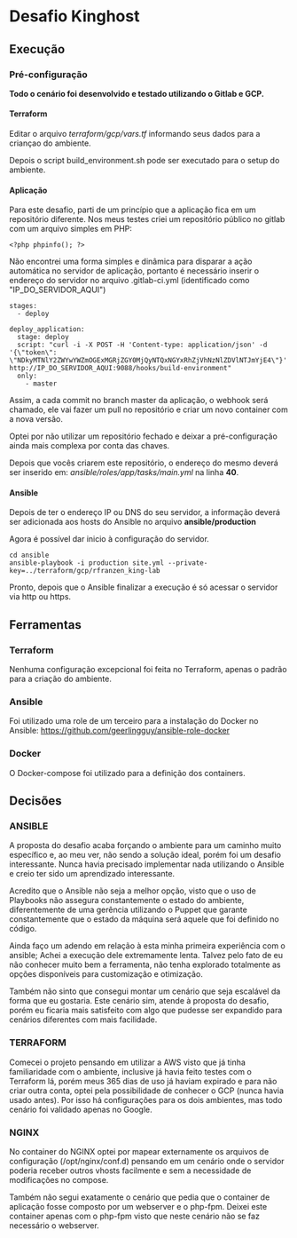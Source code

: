 # Desafio Kinghost
## Execução
### Pré-configuração
**Todo o cenário foi desenvolvido e testado utilizando o Gitlab e GCP.**

#### Terraform
Editar o arquivo *terraform/gcp/vars.tf* informando seus dados para a criançao
 do ambiente.

Depois o script build_environment.sh pode ser executado para o setup do
 ambiente.


#### Aplicação
Para este desafio, parti de um princípio que a aplicação fica em um repositório
 diferente. Nos meus testes criei um repositório público no gitlab com um
 arquivo simples em PHP:
```
<?php phpinfo(); ?>
```

Não encontrei uma forma simples e dinâmica para disparar a ação automática no
 servidor de aplicação, portanto é necessário inserir o endereço do servidor no
 arquivo .gitlab-ci.yml (identificado como "IP_DO_SERVIDOR_AQUI")
```
stages:
  - deploy

deploy_application:
  stage: deploy
  script: "curl -i -X POST -H 'Content-type: application/json' -d '{\"token\": \"NDkyMTNlY2ZWYwYWZmOGExMGRjZGY0MjQyNTQxNGYxRhZjVhNzNlZDVlNTJmYjE4\"}' http://IP_DO_SERVIDOR_AQUI:9088/hooks/build-environment"
  only:
    - master
```
Assim, a cada commit no branch master da aplicação, o webhook será chamado, ele
 vai fazer um pull no repositório e criar um novo container com a nova versão.

Optei por não utilizar um repositório fechado e deixar a pré-configuração ainda
 mais complexa por conta das chaves.

Depois que vocês criarem este repositório, o endereço do mesmo deverá ser
 inserido em: *ansible/roles/app/tasks/main.yml* na linha **40**.


#### Ansible
Depois de ter o endereço IP ou DNS do seu servidor, a informação deverá ser
 adicionada aos hosts do Ansible no arquivo **ansible/production**

Agora é possível dar inicio à configuração do servidor.
```
cd ansible
ansible-playbook -i production site.yml --private-key=../terraform/gcp/rfranzen_king-lab
```

Pronto, depois que o Ansible finalizar a execução é só acessar o servidor via http ou https.


## Ferramentas
### Terraform
Nenhuma configuração excepcional foi feita no Terraform, apenas o padrão para a
 criação do ambiente.

### Ansible
Foi utilizado uma role de um terceiro para a instalação do Docker no Ansible:
 https://github.com/geerlingguy/ansible-role-docker

### Docker
O Docker-compose foi utilizado para a definição dos containers.


## Decisões
### ANSIBLE
A proposta do desafio acaba forçando o ambiente para um caminho muito específico
 e, ao meu ver, não sendo a solução ideal, porém foi um desafio interessante.
 Nunca havia precisado implementar nada utilizando o Ansible e creio ter sido um
 aprendizado interessante.

Acredito que o Ansible não seja a melhor opção, visto que o uso de Playbooks
 não assegura constantemente o estado do ambiente, diferentemente de uma
 gerência utilizando o Puppet que garante constantemente que o estado da
 máquina será aquele que foi definido no código.

Ainda faço um adendo em relação à esta minha primeira experiência com o ansible;
 Achei a execução dele extremamente lenta. Talvez pelo fato de eu não conhecer
 muito bem a ferramenta, não tenha explorado totalmente as opções disponíveis
 para customização e otimização.

Também não sinto que consegui montar um cenário que seja escalável da forma que
 eu gostaria. Este cenário sim, atende à proposta do desafio, porém eu ficaria
 mais satisfeito com algo que pudesse ser expandido para cenários diferentes
 com mais facilidade.

### TERRAFORM
Comecei o projeto pensando em utilizar a AWS visto que já tinha familiaridade
 com o ambiente, inclusive já havia feito testes com o Terraform lá, porém meus
 365 dias de uso já haviam expirado e para não criar outra conta, optei pela
 possibilidade de conhecer o GCP (nunca havia usado antes). Por isso há
 configurações para os dois ambientes, mas todo cenário foi validado apenas
 no Google.

### NGINX
No container do NGINX optei por mapear externamente os arquivos de configuração
(/opt/nginx/conf.d) pensando em um cenário onde o servidor poderia receber
outros vhosts facilmente e sem a necessidade de modificações no compose.

Também não segui exatamente o cenário que pedia que o container de aplicação
 fosse composto por um webserver e o php-fpm. Deixei este container apenas com o
 php-fpm visto que neste cenário não se faz necessário o webserver.

